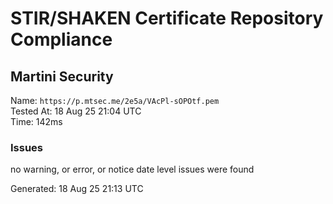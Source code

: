 # STIR/SHAKEN Certificate Repository Compliance

## Martini Security

Name: `https://p.mtsec.me/2e5a/VAcPl-sOPOtf.pem`\
Tested At: 18 Aug 25 21:04 UTC\
Time: 142ms

### Issues

no warning, or error, or notice date level issues were found

Generated: 18 Aug 25 21:13 UTC